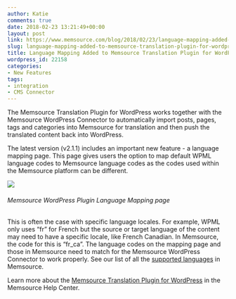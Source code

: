 ```yaml
---
author: Katie
comments: true
date: 2018-02-23 13:21:49+00:00
layout: post
link: https://www.memsource.com/blog/2018/02/23/language-mapping-added-to-memsource-translation-plugin-for-wordpress/
slug: language-mapping-added-to-memsource-translation-plugin-for-wordpress
title: Language Mapping Added to Memsource Translation Plugin for WordPress
wordpress_id: 22158
categories:
- New Features
tags:
- integration
- CMS Connector
---
```


The Memsource Translation Plugin for WordPress works together with the Memsource WordPress Connector to automatically import posts, pages, tags and categories into Memsource for translation and then push the translated content back into WordPress. 

The latest version (v2.1.1) includes an important new feature - a language mapping page. This page gives users the option to map default WPML language codes to Memsource language codes as the codes used within the Memsource platform can be different.



<!-- more -->

![](https://www.memsource.com/wp-content/uploads/2018/02/WordPress_Language-mapping.png)


















###### _Memsource WordPress Plugin Language Mapping page_




This is often the case with specific language locales. For example, WPML only uses “fr” for French but the source or target language of the content may need to have a specific locale, like French Canadian. In Memsource, the code for this is “fr_ca”. The language codes on the mapping page and those in Memsource need to match for the Memsource WordPress Connector to work properly. See our list of all the [supported languages](https://help.memsource.com/hc/en-us/articles/115003929811-Supported-Languages%5C) in Memsource. 

Learn more about the [Memsource Translation Plugin for WordPress](https://help.memsource.com/hc/en-us/articles/360001156791) in the Memsource Help Center.
